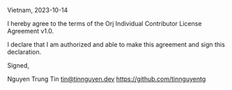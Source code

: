 Vietnam, 2023-10-14

I hereby agree to the terms of the Orj Individual Contributor License
Agreement v1.0.

I declare that I am authorized and able to make this agreement and sign this
declaration.

Signed,

Nguyen Trung Tin tin@tinnguyen.dev https://github.com/tinnguyentg
